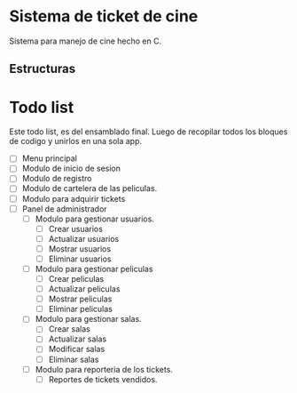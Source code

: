 # Sistema de ticket de cine

Sistema para manejo de cine hecho en C.

## Estructuras



# Todo list

Este todo list, es del ensamblado final. Luego de recopilar todos los bloques de codigo y unirlos en una sola app.

- [ ] Menu principal
- [ ] Modulo de inicio de sesion
- [ ] Modulo de registro
- [ ] Modulo de cartelera de las peliculas.
- [ ] Modulo para adquirir tickets
- [ ] Panel de administrador
  - [ ] Modulo para gestionar usuarios.
    - [ ] Crear usuarios
    - [ ] Actualizar usuarios
    - [ ] Mostrar usuarios
    - [ ] Eliminar usuarios
  - [ ] Modulo para gestionar peliculas
    - [ ] Crear peliculas
    - [ ] Actualizar peliculas
    - [ ] Mostrar peliculas
    - [ ] Eliminar peliculas
  - [ ] Modulo para gestionar salas.
    - [ ] Crear salas
    - [ ] Actualizar salas
    - [ ] Modificar salas
    - [ ] Eliminar salas
  - [ ] Modulo para reporteria de los tickets.
    - [  ] Reportes de tickets vendidos. 